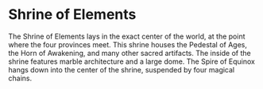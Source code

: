# Shrine of Elements
The Shrine of Elements lays in the exact center of the world, at the point where the four provinces meet. This shrine houses the Pedestal of Ages, the Horn of Awakening, and many other sacred artifacts. The inside of the shrine features marble architecture and a large dome. The Spire of Equinox hangs down into the center of the shrine, suspended by four magical chains.